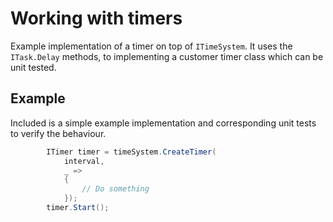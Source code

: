 # Working with timers
Example implementation of a timer on top of `ITimeSystem`. It uses the `ITask.Delay` methods, to implementing a customer timer class which can be unit tested.

## Example
Included is a simple example implementation and corresponding unit tests to verify the behaviour.

```csharp
        ITimer timer = timeSystem.CreateTimer(
            interval,
            _ =>
            {
                // Do something
            });
        timer.Start();
```
